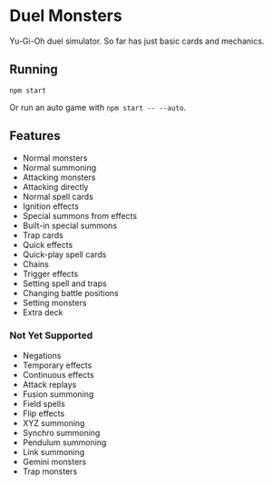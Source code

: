 # Duel Monsters

Yu-Gi-Oh duel simulator. So far has just basic cards and mechanics.

## Running

`npm start`

Or run an auto game with `npm start -- --auto`.

## Features

- Normal monsters
- Normal summoning
- Attacking monsters
- Attacking directly
- Normal spell cards
- Ignition effects
- Special summons from effects
- Built-in special summons
- Trap cards
- Quick effects
- Quick-play spell cards
- Chains
- Trigger effects
- Setting spell and traps
- Changing battle positions
- Setting monsters
- Extra deck

### Not Yet Supported

- Negations
- Temporary effects
- Continuous effects
- Attack replays
- Fusion summoning
- Field spells
- Flip effects
- XYZ summoning
- Synchro summoning
- Pendulum summoning
- Link summoning
- Gemini monsters
- Trap monsters
